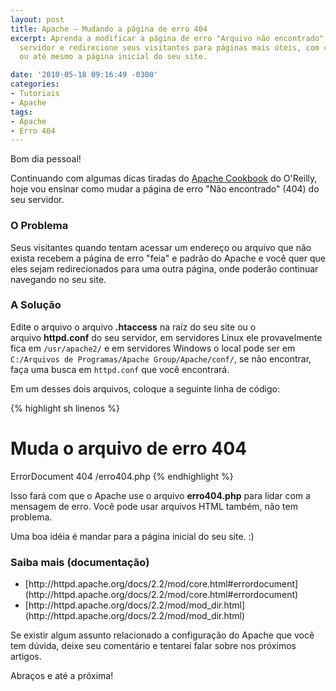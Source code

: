 ```yaml
---
layout: post
title: Apache – Mudando a página de erro 404
excerpt: Aprenda a modificar a página de erro "Arquivo não encontrado" (404) do seu
  servidor e redirecione seus visitantes para páginas mais úteis, com conteúdo relevante
  ou até mesmo a página inicial do seu site.

date: '2010-05-18 09:16:49 -0300'
categories:
- Tutoriais
- Apache
tags:
- Apache
- Erro 404
---
```

Bom dia pessoal!

Continuando com algumas dicas tiradas do [Apache Cookbook](http://oreilly.com/catalog/9780596001919) do O'Reilly, hoje vou ensinar como mudar a página de erro "Não encontrado" (404) do seu servidor.

<h3>O Problema</h3>
Seus visitantes quando tentam acessar um endereço ou arquivo que não exista recebem a página de erro "feia" e padrão do Apache e você quer que eles sejam redirecionados para uma outra página, onde poderão continuar navegando no seu site.

<h3>A Solução</h3>
Edite o arquivo o arquivo <strong>.htaccess</strong> na raíz do seu site ou o arquivo <strong>httpd.conf</strong> do seu servidor, em servidores Linux ele provavelmente fica em <code>/usr/apache2/</code> e em servidores Windows o local pode ser em <code>C:/Arquivos de Programas/Apache Group/Apache/conf/</code>, se não encontrar, faça uma busca em <code>httpd.conf</code> que você encontrará.

Em um desses dois arquivos, coloque a seguinte linha de código:


{% highlight sh linenos %}
# Muda o arquivo de erro 404
ErrorDocument 404 /erro404.php
{% endhighlight %}

Isso fará com que o Apache use o arquivo <strong>erro404.php</strong> para lidar com a mensagem de erro. Você pode usar arquivos HTML também, não tem problema.

Uma boa idéia é mandar para a página inicial do seu site. :)

<h3>Saiba mais (documentação)</h3>
<ul>
<li>[http://httpd.apache.org/docs/2.2/mod/core.html#errordocument](http://httpd.apache.org/docs/2.2/mod/core.html#errordocument)</li>
<li>[http://httpd.apache.org/docs/2.2/mod/mod_dir.html](http://httpd.apache.org/docs/2.2/mod/mod_dir.html)</li>
</ul>
Se existir algum assunto relacionado a configuração do Apache que você tem dúvida, deixe seu comentário e tentarei falar sobre nos próximos artigos.

Abraços e até a próxima!

